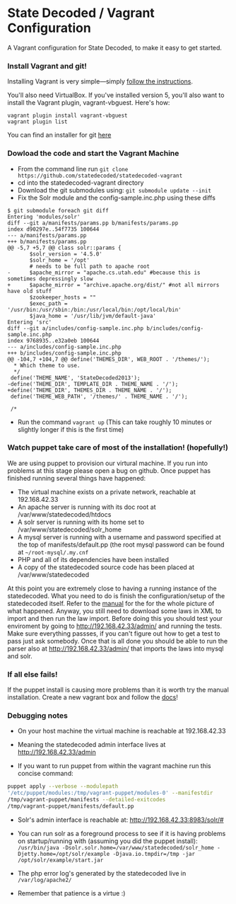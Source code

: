 # State Decoded  / Vagrant Configuration

A Vagrant configuration for State Decoded, to make it easy to get started.

### Install Vagrant and git!

Installing Vagrant is very simple—simply [follow the instructions](http://docs.vagrantup.com/v2/installation/).

You'll also need VirtualBox. If you've installed version 5, you'll also want to install
the Vagrant plugin, vagrant-vbguest. Here's how:

```
vagrant plugin install vagrant-vbguest
vagrant plugin list
```

You can find an installer for git [here](http://git-scm.com/downloads)

### Dowload the code and start the Vagrant Machine

* From the command line run `git clone https://github.com/statedecoded/statedecoded-vagrant`
* cd into the statedecoded-vagrant directory
* Download the git submodules using: `git submodule update --init`
* Fix the Solr module and the config-sample.inc.php using these diffs
```
$ git submodule foreach git diff
Entering 'modules/solr'
diff --git a/manifests/params.pp b/manifests/params.pp
index d90297e..54f7735 100644
--- a/manifests/params.pp
+++ b/manifests/params.pp
@@ -5,7 +5,7 @@ class solr::params {
       $solr_version = '4.5.0'
       $solr_home = '/opt'
       # needs to be full path to apache root
-      $apache_mirror = "apache.cs.utah.edu" #because this is sometimes depressingly slow
+      $apache_mirror = "archive.apache.org/dist/" #not all mirrors have old stuff
       $zookeeper_hosts = ""
       $exec_path = '/usr/bin:/usr/sbin:/bin:/usr/local/bin:/opt/local/bin'
       $java_home = '/usr/lib/jvm/default-java'
Entering 'src'
diff --git a/includes/config-sample.inc.php b/includes/config-sample.inc.php
index 9768935..e32a0eb 100644
--- a/includes/config-sample.inc.php
+++ b/includes/config-sample.inc.php
@@ -104,7 +104,7 @@ define('THEMES_DIR', WEB_ROOT . '/themes/');
  * Which theme to use.
  */
 define('THEME_NAME', 'StateDecoded2013');
-define('THEME_DIR', TEMPLATE_DIR . THEME_NAME . '/');
+define('THEME_DIR', THEMES_DIR . THEME_NAME . '/');
 define('THEME_WEB_PATH', '/themes/' . THEME_NAME . '/');

 /*
```
* Run the command `vagrant up` (This can take roughly 10 minutes or slightly longer if this is the first time)

### Watch puppet take care of most of the installation! (hopefully!)
We are using puppet to provision our virtural machine. If you run into problems
at this stage please open a bug on github. Once puppet has finished running
several things have happened:

* The virtual machine exists on a private network, reachable at 192.168.42.33
* An apache server is running with its doc root at /var/www/statedecoded/htdocs
* A solr server is running with its home set to /var/www/statedecoded/solr_home
* A mysql server is running with a username and password specified at the top of manifests/default.pp (the root mysql password can be found at `~/root-mysql/.my.cnf`
* PHP and all of its dependencies have been installed
* A copy of the statedecoded source code has been placed at /var/www/statedecoded

At this point you are extremely close to having a running instance of the
statedecoded. What you need to do is finish the
configuration/setup of the statedecoded itself. Refer to the [manual](http://statedecoded.github.io/documentation/installation.html#basic-configuration) for the
for the whole picture of what happened. Anyway, you still need to download some laws in XML to
import and then run the law import. Before doing this you should test your
enviroment by going to http://192.168.42.33/admin/ and running the tests. Make
sure everything passses, if you can't figure out how to get a test to pass just ask somebody.  Once that is all done you should
be able to run the parser also at http://192.168.42.33/admin/ that imports the laws into mysql and solr.


### If all else fails!

If the puppet install is causing more problems than it is worth try the manual
installation. Create a new vagrant box and follow the [docs](http://statedecoded.github.io/documentation/installation.html#basic-configuration)!


### Debugging notes

* On your host machine the virtual machine is reachable at 192.168.42.33
* Meaning the statedecoded admin interface lives at http://192.168.42.33/admin


* If you want to run puppet from within the vagrant machine run this concise command: 
```bash
puppet apply --verbose --modulepath
'/etc/puppet/modules:/tmp/vagrant-puppet/modules-0' --manifestdir
/tmp/vagrant-puppet/manifests --detailed-exitcodes
/tmp/vagrant-puppet/manifests/default.pp
```

* Solr's admin interface is reachable at:
http://192.168.42.33:8983/solr/#

* You can run solr as a foreground process to see if it is having problems on
startup/running with (assuming you did the puppet install):
`/usr/bin/java -Dsolr.solr.home=/var/www/statedecoded/solr_home
-Djetty.home=/opt/solr/example -Djava.io.tmpdir=/tmp -jar
/opt/solr/example/start.jar`

* The php error log's generated by the statedecoded live in `/var/log/apache2/`

* Remember that patience is a virtue :)

